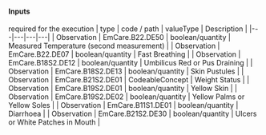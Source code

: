 #### Inputs

required for the execution
| type | code / path | valueType | Description |
|---|---|---|---|
| Observation | EmCare.B22.DE50 | boolean/quantity | Measured Temperature (second measurement) |
| Observation | EmCare.B22.DE07 | boolean/quantity | Fast Breathing |
| Observation | EmCare.B18S2.DE12 | boolean/quantity | Umbilicus Red or Pus Draining |
| Observation | EmCare.B18S2.DE13 | boolean/quantity | Skin Pustules |
| Observation | EmCare.B21S2.DE01 | CodeableConcept | Weight Status |
| Observation | EmCare.B19S2.DE01 | boolean/quantity | Yellow Skin |
| Observation | EmCare.B19S2.DE02 | boolean/quantity | Yellow Palms or Yellow Soles |
| Observation | EmCare.B11S1.DE01 | boolean/quantity | Diarrhoea |
| Observation | EmCare.B21S2.DE30 | boolean/quantity | Ulcers or White Patches in Mouth |

